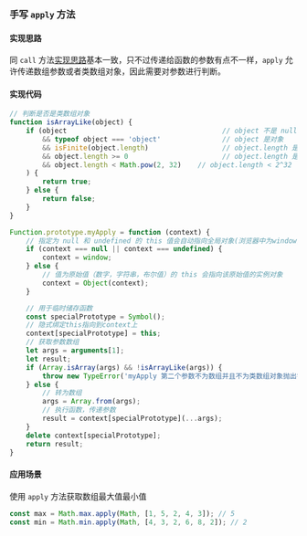 ### 手写 `apply` 方法
#### 实现思路
同 `call` 方法[实现思路](https://github.com/cyh756085049/web-system/blob/main/algorithms/js-program/call/README.md)基本一致，只不过传递给函数的参数有点不一样，`apply` 允许传递数组参数或者类数组对象，因此需要对参数进行判断。

#### 实现代码
```js
// 判断是否是类数组对象
function isArrayLike(object) {
    if (object                                      // object 不是 null、undefined等
        && typeof object === 'object'               // object 是对象
        && isFinite(object.length)                  // object.length 是有限数值
        && object.length >= 0                       // object.length 是非负数
        && object.length < Math.pow(2, 32)    // object.length < 2^32
    ) {
        return true;
    } else {
        return false;
    }
}

Function.prototype.myApply = function (context) {
    // 指定为 null 和 undefined 的 this 值会自动指向全局对象(浏览器中为window)
    if (context === null || context === undefined) {
        context = window;
    } else {
        // 值为原始值（数字，字符串，布尔值）的 this 会指向该原始值的实例对象
        context = Object(context);
    }

    // 用于临时储存函数
    const specialPrototype = Symbol();
    // 隐式绑定this指向到context上
    context[specialPrototype] = this;
    // 获取参数数组
    let args = arguments[1];
    let result;
    if (Array.isArray(args) && !isArrayLike(args)) {
        throw new TypeError('myApply 第二个参数不为数组并且不为类数组对象抛出错误');
    } else {
        // 转为数组
        args = Array.from(args);
        // 执行函数，传递参数
        result = context[specialPrototype](...args);
    }
    delete context[specialPrototype];
    return result;
}
```

#### 应用场景
使用 `apply` 方法获取数组最大值最小值
```js
const max = Math.max.apply(Math, [1, 5, 2, 4, 3]); // 5
const min = Math.min.apply(Math, [4, 3, 2, 6, 8, 2]); // 2
```
